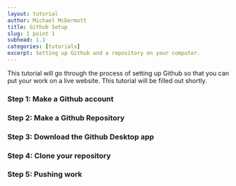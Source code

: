 ```yaml
---
layout: tutorial
author: Michael McDermott
title: Github Setup
slug: 1 point 1
subhead: 1.1
categories: [tutorials]
excerpt: Setting up Github and a repository on your computer.
---
```

This tutorial will go through the process of setting up Github so that you can put your work on a live website. This tutorial will be filled out shortly.

### <span id="step1">Step 1: Make a Github account</span>

### <span id="step2">Step 2: Make a Github Repository</span>

### <span id="step3">Step 3: Download the Github Desktop app</span>

### <span id="step4">Step 4: Clone your repository</span>

### <span id="step5">Step 5: Pushing work</span>
